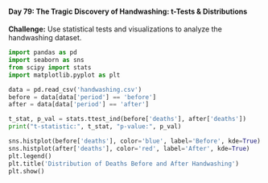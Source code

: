 #### Day 79: The Tragic Discovery of Handwashing: t-Tests & Distributions
**Challenge:** Use statistical tests and visualizations to analyze the handwashing dataset.

```python
import pandas as pd
import seaborn as sns
from scipy import stats
import matplotlib.pyplot as plt

data = pd.read_csv('handwashing.csv')
before = data[data['period'] == 'before']
after = data[data['period'] == 'after']

t_stat, p_val = stats.ttest_ind(before['deaths'], after['deaths'])
print("t-statistic:", t_stat, "p-value:", p_val)

sns.histplot(before['deaths'], color='blue', label='Before', kde=True)
sns.histplot(after['deaths'], color='red', label='After', kde=True)
plt.legend()
plt.title('Distribution of Deaths Before and After Handwashing')
plt.show()
```


